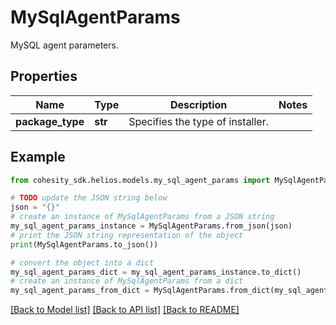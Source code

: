 # MySqlAgentParams

MySQL agent parameters.

## Properties

Name | Type | Description | Notes
------------ | ------------- | ------------- | -------------
**package_type** | **str** | Specifies the type of installer. | 

## Example

```python
from cohesity_sdk.helios.models.my_sql_agent_params import MySqlAgentParams

# TODO update the JSON string below
json = "{}"
# create an instance of MySqlAgentParams from a JSON string
my_sql_agent_params_instance = MySqlAgentParams.from_json(json)
# print the JSON string representation of the object
print(MySqlAgentParams.to_json())

# convert the object into a dict
my_sql_agent_params_dict = my_sql_agent_params_instance.to_dict()
# create an instance of MySqlAgentParams from a dict
my_sql_agent_params_from_dict = MySqlAgentParams.from_dict(my_sql_agent_params_dict)
```
[[Back to Model list]](../README.md#documentation-for-models) [[Back to API list]](../README.md#documentation-for-api-endpoints) [[Back to README]](../README.md)


